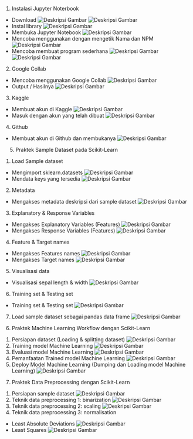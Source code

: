 1.	Instalasi Jupyter Noterbook
-	Download 
 ![Deskripsi Gambar](images/gambar_tugas1/Picture1.png)
 ![Deskripsi Gambar](images/gambar_tugas1/Picture2.png) 
-	Instal library
 ![Deskripsi Gambar](images/gambar_tugas1/Picture3.png) 
-	Membuka Jupyter Notebook
 ![Deskripsi Gambar](images/gambar_tugas1/Picture4.png) 
-	Mencoba menggunakan dengan mengetik Nama dan NPM 
 ![Deskripsi Gambar](images/gambar_tugas1/Picture5.png) 
-	Mencoba membuat program sederhana 
 ![Deskripsi Gambar](images/gambar_tugas1/Picture6.png) 
 ![Deskripsi Gambar](images/gambar_tugas1/Picture7.png) 
 
2.	Google Collab 
-	Mencoba menggunakan Google Collab
 ![Deskripsi Gambar](images/gambar_tugas1/Picture8.png) 
-	Output / Hasilnya 
 ![Deskripsi Gambar](images/gambar_tugas1/Picture9.png) 
3.	Kaggle 
-	Membuat akun di Kaggle 
 ![Deskripsi Gambar](images/gambar_tugas1/Picture10.png) 
-	Masuk dengan akun yang telah dibuat
 ![Deskripsi Gambar](images/gambar_tugas1/Picture11.png) 
4.	Github 
-	Membuat akun di Github dan membukanya 
 ![Deskripsi Gambar](images/gambar_tugas1/Picture12.png) 


 
5.	Praktek Sample Dataset pada Scikit-Learn
1)	Load Sample dataset 

-	Mengimport sklearn.datasets
 ![Deskripsi Gambar](images/gambar_tugas1/Picture13.png) 
-	Mendata keys yang tersedia 
 ![Deskripsi Gambar](images/gambar_tugas1/Picture14.png) 
2)	Metadata
-	Mengakses metadata deskripsi dari sample dataset 
 ![Deskripsi Gambar](images/gambar_tugas1/Picture15.png) 
3)	Explanatory & Response Variables
-	Mengakses Explanatory Variables (Features)
 ![Deskripsi Gambar](images/gambar_tugas1/Picture16.png) 
-	Mengakses Response Variables (Features)
 ![Deskripsi Gambar](images/gambar_tugas1/Picture17.png) 
4)	Feature & Target names 
-	Mengakses Features names 
 ![Deskripsi Gambar](images/gambar_tugas1/Picture18.png) 
-	Mengakses Target names 
 ![Deskripsi Gambar](images/gambar_tugas1/Picture19.png) 
5)	Visualisasi data
-	Visualisasi sepal length & width 
 ![Deskripsi Gambar](images/gambar_tugas1/Picture20.png) 
6)	Training set & Testing set 
-	Training set & Testing set
 ![Deskripsi Gambar](images/gambar_tugas1/Picture21.png) 
7)	Load sample dataset sebagai pandas data frame 
 ![Deskripsi Gambar](images/gambar_tugas1/Picture22.png) 
6.	Praktek Machine Learning Workflow dengan Scikit-Learn
1)	Persiapan dataset (Loading & splitting dataset)
 ![Deskripsi Gambar](images/gambar_tugas1/Picture23.png) 
2)	Training model Machine Learning 
 ![Deskripsi Gambar](images/gambar_tugas1/Picture24.png) 
3)	Evaluasi model Machine Learning
 ![Deskripsi Gambar](images/gambar_tugas1/Picture25.png) 
4)	Pemanfaatan Trained model Machine Learning 
 ![Deskripsi Gambar](images/gambar_tugas1/Picture26.png) 
5)	Deploy Model Machine Learning (Dumping dan Loading model Machine Learning)
 ![Deskripsi Gambar](images/gambar_tugas1/Picture27.png) 
 
7.	Praktek Data Preprocessing dengan Scikit-Learn
1)	Persiapan sample dataset
 ![Deskripsi Gambar](images/gambar_tugas1/Picture28.png) 
2)	Teknik data preprocessing 1: binarization
 ![Deskripsi Gambar](images/gambar_tugas1/Picture29.png) 
3)	Teknik data preprocessing 2: scaling
 ![Deskripsi Gambar](images/gambar_tugas1/Picture30.png) 
4)	Teknik data preprocessing 3: normalisation
-	Least Absolute Deviations
 ![Deskripsi Gambar](images/gambar_tugas1/Picture31.png) 
-	Least Squares
 ![Deskripsi Gambar](images/gambar_tugas1/Picture32.png) 

